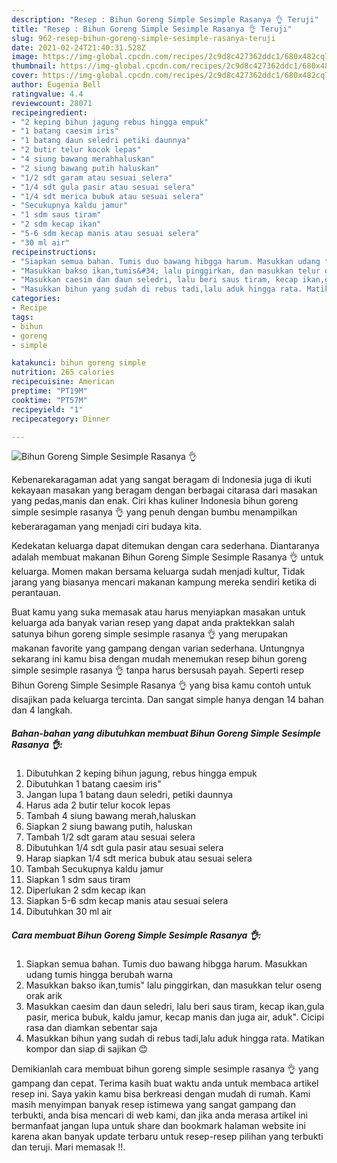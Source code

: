 ```yaml
---
description: "Resep : Bihun Goreng Simple Sesimple Rasanya 👌 Teruji"
title: "Resep : Bihun Goreng Simple Sesimple Rasanya 👌 Teruji"
slug: 962-resep-bihun-goreng-simple-sesimple-rasanya-teruji
date: 2021-02-24T21:40:31.528Z
image: https://img-global.cpcdn.com/recipes/2c9d8c427362ddc1/680x482cq70/bihun-goreng-simple-sesimple-rasanya-👌-foto-resep-utama.jpg
thumbnail: https://img-global.cpcdn.com/recipes/2c9d8c427362ddc1/680x482cq70/bihun-goreng-simple-sesimple-rasanya-👌-foto-resep-utama.jpg
cover: https://img-global.cpcdn.com/recipes/2c9d8c427362ddc1/680x482cq70/bihun-goreng-simple-sesimple-rasanya-👌-foto-resep-utama.jpg
author: Eugenia Bell
ratingvalue: 4.4
reviewcount: 28071
recipeingredient:
- "2 keping bihun jagung rebus hingga empuk"
- "1 batang caesim iris"
- "1 batang daun seledri petiki daunnya"
- "2 butir telur kocok lepas"
- "4 siung bawang merahhaluskan"
- "2 siung bawang putih haluskan"
- "1/2 sdt garam atau sesuai selera"
- "1/4 sdt gula pasir atau sesuai selera"
- "1/4 sdt merica bubuk atau sesuai selera"
- "Secukupnya kaldu jamur"
- "1 sdm saus tiram"
- "2 sdm kecap ikan"
- "5-6 sdm kecap manis atau sesuai selera"
- "30 ml air"
recipeinstructions:
- "Siapkan semua bahan. Tumis duo bawang hibgga harum. Masukkan udang tumis hingga berubah warna"
- "Masukkan bakso ikan,tumis&#34; lalu pinggirkan, dan masukkan telur oseng orak arik"
- "Masukkan caesim dan daun seledri, lalu beri saus tiram, kecap ikan,gula pasir, merica bubuk, kaldu jamur, kecap manis dan juga air, aduk&#34;. Cicipi rasa dan diamkan sebentar saja"
- "Masukkan bihun yang sudah di rebus tadi,lalu aduk hingga rata. Matikan kompor dan siap di sajikan 😊"
categories:
- Recipe
tags:
- bihun
- goreng
- simple

katakunci: bihun goreng simple 
nutrition: 265 calories
recipecuisine: American
preptime: "PT19M"
cooktime: "PT57M"
recipeyield: "1"
recipecategory: Dinner

---
```



![Bihun Goreng Simple Sesimple Rasanya 👌](https://img-global.cpcdn.com/recipes/2c9d8c427362ddc1/680x482cq70/bihun-goreng-simple-sesimple-rasanya-👌-foto-resep-utama.jpg)

Kebenarekaragaman adat yang sangat beragam di Indonesia juga di ikuti kekayaan masakan yang beragam dengan berbagai citarasa dari masakan yang pedas,manis dan enak. Ciri khas kuliner Indonesia bihun goreng simple sesimple rasanya 👌 yang penuh dengan bumbu menampilkan keberaragaman yang menjadi ciri budaya kita.




Kedekatan keluarga dapat ditemukan dengan cara sederhana. Diantaranya adalah membuat makanan Bihun Goreng Simple Sesimple Rasanya 👌 untuk keluarga. Momen makan bersama keluarga sudah menjadi kultur, Tidak jarang yang biasanya mencari makanan kampung mereka sendiri ketika di perantauan.

Buat kamu yang suka memasak atau harus menyiapkan masakan untuk keluarga ada banyak varian resep yang dapat anda praktekkan salah satunya bihun goreng simple sesimple rasanya 👌 yang merupakan makanan favorite yang gampang dengan varian sederhana. Untungnya sekarang ini kamu bisa dengan mudah menemukan resep bihun goreng simple sesimple rasanya 👌 tanpa harus bersusah payah.
Seperti resep Bihun Goreng Simple Sesimple Rasanya 👌 yang bisa kamu contoh untuk disajikan pada keluarga tercinta. Dan sangat simple hanya dengan 14 bahan dan 4 langkah.


<!--inarticleads1-->

##### Bahan-bahan yang dibutuhkan membuat Bihun Goreng Simple Sesimple Rasanya 👌:

1. Dibutuhkan 2 keping bihun jagung, rebus hingga empuk
1. Dibutuhkan 1 batang caesim iris&#34;
1. Jangan lupa 1 batang daun seledri, petiki daunnya
1. Harus ada 2 butir telur kocok lepas
1. Tambah 4 siung bawang merah,haluskan
1. Siapkan 2 siung bawang putih, haluskan
1. Tambah 1/2 sdt garam atau sesuai selera
1. Dibutuhkan 1/4 sdt gula pasir atau sesuai selera
1. Harap siapkan 1/4 sdt merica bubuk atau sesuai selera
1. Tambah Secukupnya kaldu jamur
1. Siapkan 1 sdm saus tiram
1. Diperlukan 2 sdm kecap ikan
1. Siapkan 5-6 sdm kecap manis atau sesuai selera
1. Dibutuhkan 30 ml air




<!--inarticleads2-->

##### Cara membuat  Bihun Goreng Simple Sesimple Rasanya 👌:

1. Siapkan semua bahan. Tumis duo bawang hibgga harum. Masukkan udang tumis hingga berubah warna
1. Masukkan bakso ikan,tumis&#34; lalu pinggirkan, dan masukkan telur oseng orak arik
1. Masukkan caesim dan daun seledri, lalu beri saus tiram, kecap ikan,gula pasir, merica bubuk, kaldu jamur, kecap manis dan juga air, aduk&#34;. Cicipi rasa dan diamkan sebentar saja
1. Masukkan bihun yang sudah di rebus tadi,lalu aduk hingga rata. Matikan kompor dan siap di sajikan 😊




Demikianlah cara membuat bihun goreng simple sesimple rasanya 👌 yang gampang dan cepat. Terima kasih buat waktu anda untuk membaca artikel resep ini. Saya yakin kamu bisa berkreasi dengan mudah di rumah. Kami masih menyimpan banyak resep istimewa yang sangat gampang dan terbukti, anda bisa mencari di web kami, dan jika anda merasa artikel ini bermanfaat jangan lupa untuk share dan bookmark halaman website ini karena akan banyak update terbaru untuk resep-resep pilihan yang terbukti dan teruji. Mari memasak !!. 
